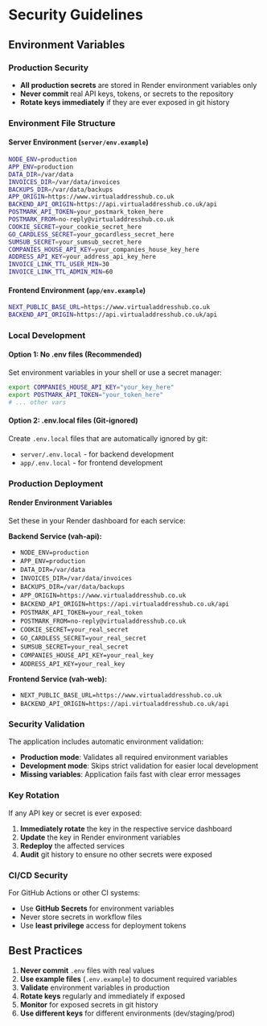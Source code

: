# Security Guidelines

## Environment Variables

### Production Security
- **All production secrets** are stored in Render environment variables only
- **Never commit** real API keys, tokens, or secrets to the repository
- **Rotate keys immediately** if they are ever exposed in git history

### Environment File Structure

#### Server Environment (`server/env.example`)
```bash
NODE_ENV=production
APP_ENV=production
DATA_DIR=/var/data
INVOICES_DIR=/var/data/invoices
BACKUPS_DIR=/var/data/backups
APP_ORIGIN=https://www.virtualaddresshub.co.uk
BACKEND_API_ORIGIN=https://api.virtualaddresshub.co.uk/api
POSTMARK_API_TOKEN=your_postmark_token_here
POSTMARK_FROM=no-reply@virtualaddresshub.co.uk
COOKIE_SECRET=your_cookie_secret_here
GO_CARDLESS_SECRET=your_gocardless_secret_here
SUMSUB_SECRET=your_sumsub_secret_here
COMPANIES_HOUSE_API_KEY=your_companies_house_key_here
ADDRESS_API_KEY=your_address_api_key_here
INVOICE_LINK_TTL_USER_MIN=30
INVOICE_LINK_TTL_ADMIN_MIN=60
```

#### Frontend Environment (`app/env.example`)
```bash
NEXT_PUBLIC_BASE_URL=https://www.virtualaddresshub.co.uk
BACKEND_API_ORIGIN=https://api.virtualaddresshub.co.uk/api
```

### Local Development

#### Option 1: No .env files (Recommended)
Set environment variables in your shell or use a secret manager:
```bash
export COMPANIES_HOUSE_API_KEY="your_key_here"
export POSTMARK_API_TOKEN="your_token_here"
# ... other vars
```

#### Option 2: .env.local files (Git-ignored)
Create `.env.local` files that are automatically ignored by git:
- `server/.env.local` - for backend development
- `app/.env.local` - for frontend development

### Production Deployment

#### Render Environment Variables
Set these in your Render dashboard for each service:

**Backend Service (vah-api):**
- `NODE_ENV=production`
- `APP_ENV=production`
- `DATA_DIR=/var/data`
- `INVOICES_DIR=/var/data/invoices`
- `BACKUPS_DIR=/var/data/backups`
- `APP_ORIGIN=https://www.virtualaddresshub.co.uk`
- `BACKEND_API_ORIGIN=https://api.virtualaddresshub.co.uk/api`
- `POSTMARK_API_TOKEN=your_real_token`
- `POSTMARK_FROM=no-reply@virtualaddresshub.co.uk`
- `COOKIE_SECRET=your_real_secret`
- `GO_CARDLESS_SECRET=your_real_secret`
- `SUMSUB_SECRET=your_real_secret`
- `COMPANIES_HOUSE_API_KEY=your_real_key`
- `ADDRESS_API_KEY=your_real_key`

**Frontend Service (vah-web):**
- `NEXT_PUBLIC_BASE_URL=https://www.virtualaddresshub.co.uk`
- `BACKEND_API_ORIGIN=https://api.virtualaddresshub.co.uk/api`

### Security Validation

The application includes automatic environment validation:
- **Production mode**: Validates all required environment variables
- **Development mode**: Skips strict validation for easier local development
- **Missing variables**: Application fails fast with clear error messages

### Key Rotation

If any API key or secret is ever exposed:
1. **Immediately rotate** the key in the respective service dashboard
2. **Update** the key in Render environment variables
3. **Redeploy** the affected services
4. **Audit** git history to ensure no other secrets were exposed

### CI/CD Security

For GitHub Actions or other CI systems:
- Use **GitHub Secrets** for environment variables
- Never store secrets in workflow files
- Use **least privilege** access for deployment tokens

## Best Practices

1. **Never commit** `.env` files with real values
2. **Use example files** (`.env.example`) to document required variables
3. **Validate** environment variables in production
4. **Rotate keys** regularly and immediately if exposed
5. **Monitor** for exposed secrets in git history
6. **Use different keys** for different environments (dev/staging/prod)
